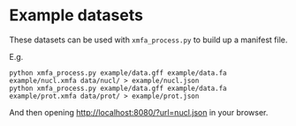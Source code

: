# Example datasets

These datasets can be used with `xmfa_process.py` to build up a manifest file.

E.g.

```console
python xmfa_process.py example/data.gff example/data.fa example/nucl.xmfa data/nucl/ > example/nucl.json
python xmfa_process.py example/data.gff example/data.fa example/prot.xmfa data/prot/ > example/prot.json
```

And then opening [http://localhost:8080/?url=nucl.json](http://localhost:8080/?url=example/nucl.json) in your browser.
